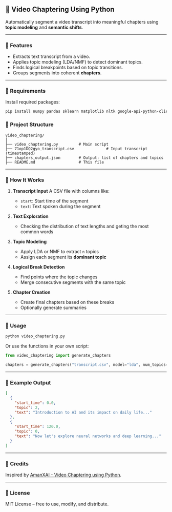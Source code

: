## 📼 Video Chaptering Using Python

Automatically segment a video transcript into meaningful chapters using **topic modeling** and **semantic shifts**.

---

### 📌 Features

* Extracts text transcript from a video.
* Applies topic modeling (LDA/NMF) to detect dominant topics.
* Finds logical breakpoints based on topic transitions.
* Groups segments into coherent **chapters**.
---

### 🧰 Requirements

Install required packages:

```bash
pip install numpy pandas sklearn matplotlib nltk google-api-python-client
```


### 📁 Project Structure

```plaintext
video_chaptering/
│
├── video_chaptering.py         # Main script
├── 71op1DQ2gyo_transcript.csv              # Input transcript (timestamped)
├── chapters_output.json        # Output: list of chapters and topics
├── README.md                   # This file
```

---

### 🧠 How It Works

1. **Transcript Input**
   A CSV file with columns like:

   * `start`: Start time of the segment
   * `text`: Text spoken during the segment

2. **Text Exploration**

   * Checking the distribution of text lengths and geting the most common words

3. **Topic Modeling**

   * Apply LDA or NMF to extract `n` topics
   * Assign each segment its **dominant topic**

4. **Logical Break Detection**

   * Find points where the topic changes
   * Merge consecutive segments with the same topic

5. **Chapter Creation**

   * Create final chapters based on these breaks
   * Optionally generate summaries

---

### 🚀 Usage

```bash
python video_chaptering.py
```

Or use the functions in your own script:

```python
from video_chaptering import generate_chapters

chapters = generate_chapters("transcript.csv", model="lda", num_topics=5)
```

---

### 📝 Example Output

```json
[
  {
    "start_time": 0.0,
    "topic": 2,
    "text": "Introduction to AI and its impact on daily life..."
  },
  {
    "start_time": 120.0,
    "topic": 0,
    "text": "Now let's explore neural networks and deep learning..."
  }
]
```

---



### 🙏 Credits

Inspired by [AmanXAI - Video Chaptering using Python](https://amanxai.com/2024/06/24/video-chaptering-using-python/).

---

### 📄 License

MIT License – free to use, modify, and distribute.

